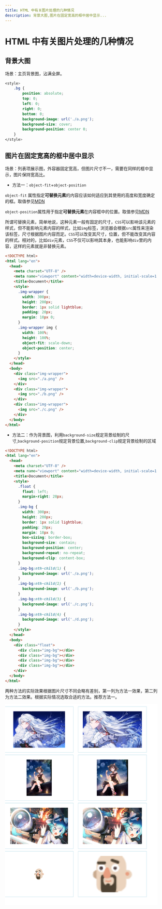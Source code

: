 ```yaml
---
title: HTML 中有关图片处理的几种情况
description: 背景大图,图片在固定宽高的框中居中显示...
---
```


# HTML 中有关图片处理的几种情况

## 背景大图

场景：主页背景图，沾满全屏。

```css
<style>
	.bg {
		position: absolute;
		top: 0;
		left: 0;
		right: 0;
		bottom: 0;
		background-image: url('./a.png');
		background-size: cover;
		background-position: center 0;
	}
</style>
```

## 图片在固定宽高的框中居中显示

场景：列表项展示图，外容器固定宽高，但图片尺寸不一，需要在同样的框中显示，图片保持宽高比。

- 方法一：`object-fit`+`object-position`

`object-fit` 属性指定**可替换元素**的内容应该如何适应到其使用的高度和宽度确定的框。取值参见[MDN](https://developer.mozilla.org/zh-CN/docs/Web/CSS/object-fit)

`object-position`属性用于指定**可替换元素**在内容框中的位置。取值参见[MDN](https://developer.mozilla.org/zh-CN/docs/Web/CSS/object-position)

所谓可替换元素，简单地说，这种元素一般有固定的尺寸，`CSS`可以影响该元素的样式，但不能影响元素内容的样式，比如`img`标签，浏览器会根据`src`属性来渲染该标签，尺寸根据图片内容而定。`CSS`可以改变其尺寸，位置，但不能改变其内容的样式。相对的，比如`div`元素，`CSS`不仅可以影响其本身，也能影响`div`里的内容，这样的元素就是非替换元素。

```html
<!DOCTYPE html>
<html lang="en">
  <head>
    <meta charset="UTF-8" />
    <meta name="viewport" content="width=device-width, initial-scale=1.0" />
    <title>Document</title>
    <style>
      .img-wrapper {
        width: 300px;
        height: 200px;
        border: 1px solid lightblue;
        padding: 20px;
        margin: 10px 0;
      }
      .img-wrapper img {
        width: 100%;
        height: 100%;
        object-fit: scale-down;
        object-position: center;
      }
    </style>
  </head>
  <body>
    <div class="img-wrapper">
      <img src="./a.png" />
    </div>
    <div class="img-wrapper">
      <img src="./b.png" />
    </div>
    <div class="img-wrapper">
      <img src="./c.png" />
    </div>
  </body>
</html>
```

- 方法二：作为背景图，利用`background-size`规定背景绘制的尺寸,`background-position`规定背景位置,`background-clip`规定背景绘制的区域

```html
<!DOCTYPE html>
<html lang="en">
  <head>
    <meta charset="UTF-8" />
    <meta name="viewport" content="width=device-width, initial-scale=1.0" />
    <title>Document</title>
    <style>
      .float {
        float: left;
        margin-right: 20px;
      }
      .img-bg {
        width: 300px;
        height: 200px;
        border: 1px solid lightblue;
        padding: 20px;
        margin: 10px 0;
        box-sizing: border-box;
        background-size: contain;
        background-position: center;
        background-repeat: no-repeat;
        background-clip: content-box;
      }
      .img-bg:nth-child(1) {
        background-image: url('./a.png');
      }
      .img-bg:nth-child(2) {
        background-image: url('./b.png');
      }
      .img-bg:nth-child(3) {
        background-image: url('./c.png');
      }
      .img-bg:nth-child(4) {
        background-image: url('./d.png');
      }
    </style>
  </head>
  <body>
    <div class="float">
      <div class="img-bg"></div>
      <div class="img-bg"></div>
      <div class="img-bg"></div>
      <div class="img-bg"></div>
    </div>
  </body>
</html>
```

两种方法的实际效果根据图片尺寸不同会略有差别，第一列为方法一效果，第二列为方法二效果。根据实际情况选取合适的方法。推荐方法一。

![demo.jpg](../../assets/images/md/imglayout-demo.jpg)
